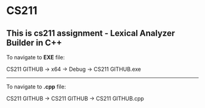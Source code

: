 # CS211
This is cs211 assignment - Lexical Analyzer Builder in C++
-------------------------------------------------------------------------------------------------------------------------------------------------------------------------------------------------------------
To navigate to **EXE** file:

CS211 GITHUB -> x64 -> Debug -> CS211 GITHUB.exe

-------------------------------------------------------------------------------------------------------------------------------------------------------------------------------------------------------------

To navigate to **.cpp** file:

CS211 GITHUB -> CS211 GITHUB -> CS211 GITHUB.cpp
